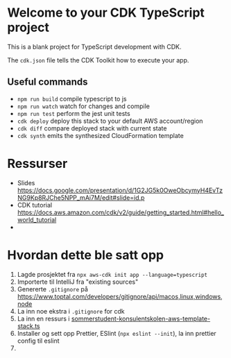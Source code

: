 # Welcome to your CDK TypeScript project

This is a blank project for TypeScript development with CDK.

The `cdk.json` file tells the CDK Toolkit how to execute your app.

## Useful commands

* `npm run build`   compile typescript to js
* `npm run watch`   watch for changes and compile
* `npm run test`    perform the jest unit tests
* `cdk deploy`      deploy this stack to your default AWS account/region
* `cdk diff`        compare deployed stack with current state
* `cdk synth`       emits the synthesized CloudFormation template

# Ressurser

- Slides https://docs.google.com/presentation/d/1G2JG5k0OweObcymyH4EvTzNG9Kp8RJChe5NPP_mAi7M/edit#slide=id.p
- CDK tutorial https://docs.aws.amazon.com/cdk/v2/guide/getting_started.html#hello_world_tutorial 
- 

# Hvordan dette ble satt opp

1. Lagde prosjektet fra `npx aws-cdk init app --language=typescript`
2. Importerte til IntelliJ fra "existing sources"
3. Genererte `.gitignore` på https://www.toptal.com/developers/gitignore/api/macos,linux,windows,node 
4. La inn noe ekstra i `.gitignore` for cdk
5. La inn en ressurs i [sommerstudent-konsulentskolen-aws-template-stack.ts](lib/my-cool-aws-stack.ts)
6. Installer og sett opp Prettier, ESlint (`npx eslint --init`), la inn prettier config til eslint
7. 
